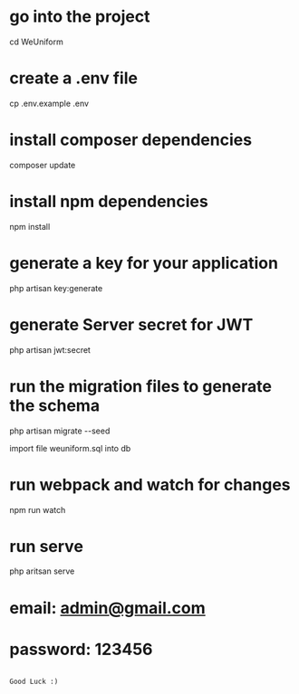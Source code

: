 
# go into the project
cd WeUniform

# create a .env file
cp .env.example .env

# install composer dependencies
composer update

# install npm dependencies
npm install

# generate a key for your application
php artisan key:generate

# generate Server secret for JWT
php artisan jwt:secret
# run the migration files to generate the schema
php artisan migrate --seed

import file weuniform.sql into db

# run webpack and watch for changes
npm run watch

# run serve
php aritsan serve 

# email: admin@gmail.com
# password: 123456

```

Good Luck :)
